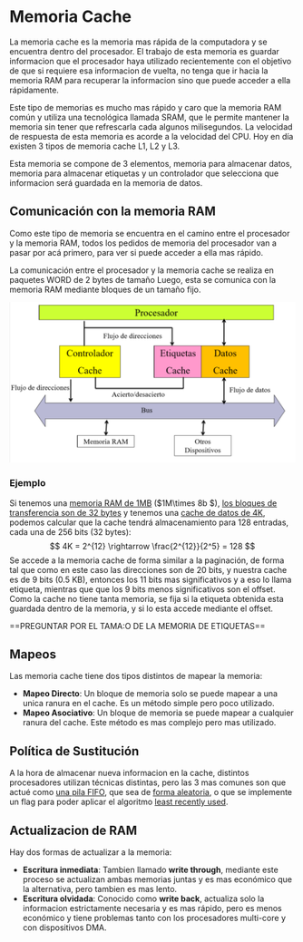 # Memoria Cache

La memoria cache es la memoria mas rápida de la computadora y se encuentra dentro del procesador. El trabajo de esta memoria es guardar informacion que el procesador haya utilizado recientemente con el objetivo de que si requiere esa informacion de vuelta, no tenga que ir hacia la memoria RAM para recuperar la informacion sino que puede acceder a ella rápidamente.

Este tipo de memorias es mucho mas rápido y caro que la memoria RAM común y utiliza una tecnológica llamada SRAM, que le permite mantener la memoria sin tener que refrescarla cada algunos milisegundos. La velocidad de respuesta de esta memoria es acorde a la velocidad del CPU. Hoy en día existen 3 tipos de memoria cache L1, L2 y L3.

Esta memoria se compone de 3 elementos, memoria para almacenar datos, memoria para almacenar etiquetas y un controlador que selecciona que informacion será guardada en la memoria de datos.



## Comunicación con la memoria RAM

Como este tipo de memoria se encuentra en el camino entre el procesador y la memoria RAM, todos los pedidos de memoria del procesador van a pasar por acá primero, para ver si puede acceder a ella mas rápido.

La comunicación entre el procesador y la memoria cache se realiza en paquetes WORD de 2 bytes de tamaño Luego, esta se comunica con la memoria RAM mediante bloques de un tamaño fijo.

<img src="Resources/image-20191113184654683.png" alt="image-20191113184654683" style="zoom:50%;" />

### Ejemplo

Si tenemos una <u>memoria RAM de 1MB</u> ($1M\times 8b $), <u>los bloques de transferencia son de 32 bytes</u> y tenemos una <u>cache de datos de 4K</u>, podemos calcular que la cache tendrá almacenamiento para 128 entradas, cada una de 256 bits (32 bytes):
$$
4K = 2^{12} \rightarrow \frac{2^{12}}{2^5} = 128
$$
Se accede a la memoria cache de forma similar a la paginación, de forma tal que como en este caso las direcciones son de 20 bits, y nuestra cache es de 9 bits (0.5 KB), entonces los 11 bits mas significativos y a eso lo llama etiqueta, mientras que  que los 9 bits menos significativos son el offset. Como la cache no tiene tanta memoria, se fija si la etiqueta obtenida esta guardada dentro de la memoria, y si lo esta accede mediante el offset.

==PREGUNTAR POR EL TAMA:O DE LA MEMORIA DE ETIQUETAS==

## Mapeos

Las memoria cache tiene dos tipos distintos de mapear la memoria:

- **Mapeo Directo**: Un bloque de memoria solo se puede mapear a una unica ranura en el cache. Es un método simple pero poco utilizado.
- **Mapeo Asociativo**: Un bloque de memoria se puede mapear a cualquier ranura del cache. Este método es mas complejo pero mas utilizado.

## Política de Sustitución

A la hora de almacenar nueva informacion en la cache, distintos procesadores utilizan técnicas distintas, pero las 3 mas comunes son que actué como <u>una pila FIFO</u>, que sea de <u>forma aleatoria</u>, o que se implemente un flag para poder aplicar el algoritmo <u>least recently used</u>.

## Actualizacion de RAM

Hay dos formas de actualizar a la memoria:

- **Escritura inmediata**: Tambien llamado **write through**, mediante este proceso se actualizan ambas memorias juntas y es mas económico que la alternativa, pero tambien es mas lento.
- **Escritura olvidada**: Conocido como **write back**, actualiza solo la informacion estrictamente necesaria y es mas rápido, pero es menos económico y tiene problemas tanto con los procesadores multi-core y con dispositivos DMA.

















